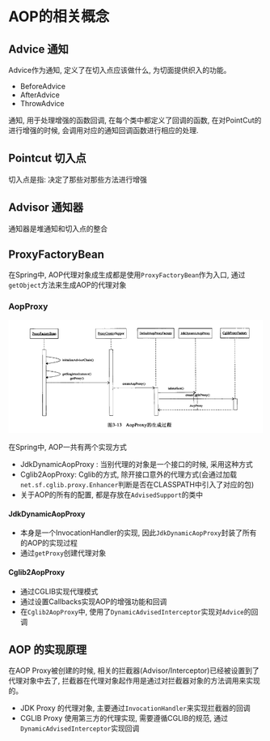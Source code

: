 # AOP的相关概念

## Advice 通知
Advice作为通知, 定义了在切入点应该做什么,  为切面提供织入的功能。
- BeforeAdvice
- AfterAdvice
- ThrowAdvice

通知, 用于处理增强的函数回调, 在每个类中都定义了回调的函数, 在对PointCut的进行增强的时候, 会调用对应的通知回调函数进行相应的处理.

## Pointcut 切入点

切入点是指: 决定了那些对那些方法进行增强


## Advisor 通知器

通知器是堆通知和切入点的整合

## ProxyFactoryBean
在Spring中, AOP代理对象成生成都是使用`ProxyFactoryBean`作为入口, 通过`getObject`方法来生成AOP的代理对象

### AopProxy
![AopProxy创建序列图](../../img/spring/create_aop_proxy.png)

在Spring中, AOP一共有两个实现方式
- JdkDynamicAopProxy : 当别代理的对象是一个接口的时候, 采用这种方式
- Cglib2AopProxy: Cglib的方式, 除开接口意外的代理方式(会通过加载`net.sf.cglib.proxy.Enhancer`判断是否在CLASSPATH中引入了对应的包)
- 关于AOP的所有的配置, 都是存放在`AdvisedSupport`的类中

#### JdkDynamicAopProxy
- 本身是一个InvocationHandler的实现, 因此`JdkDynamicAopProxy`封装了所有的AOP的实现过程
- 通过`getProxy`创建代理对象

#### Cglib2AopProxy
- 通过CGLIB实现代理模式
- 通过设置Callbacks实现AOP的增强功能和回调
- 在`Cglib2AopProxy`中, 使用了`DynamicAdvisedInterceptor`实现对`Advice`的回调


## AOP 的实现原理
在AOP Proxy被创建的时候, 相关的拦截器(Advisor/Interceptor)已经被设置到了代理对象中去了, 拦截器在代理对象起作用是通过对拦截器对象的方法调用来实现的。

- JDK Proxy 的代理对象, 主要通过`InvocationHandler`来实现拦截器的回调
- CGLIB Proxy 使用第三方的代理实现, 需要遵循CGLIB的规范, 通过`DynamicAdvisedInterceptor`实现回调
